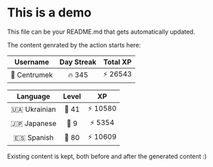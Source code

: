 # This is a demo

This file can be your README.md that gets automatically updated.

The content genrated by the action starts here:

<!--START_SECTION:duolingoStats-->
<!-- Automatically generated with https://github.com/centrumek/duolingo-readme-stats-->

| Username | Day Streak | Total XP |
|:---:|:---:|:---:|
| 👤 Centrumek | 🔥 345 | ⚡ 26543 |

| Language | Level | XP |
|:---:|:---:|:---:|
| 🇺🇦 Ukrainian | 👑 41 | ⚡ 10580 |
| 🇯🇵 Japanese | 👑 9 | ⚡ 5354 |
| 🇪🇸 Spanish | 👑 80 | ⚡ 10609 |

<!--END_SECTION:duolingoStats-->

Existing content is kept, both before and after the generated content :)